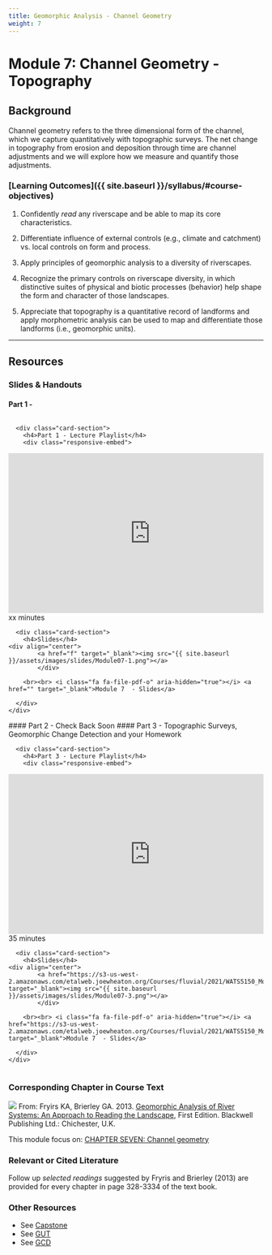 ```yaml
---
title: Geomorphic Analysis - Channel Geometry
weight: 7
---
```

# Module 7: Channel Geometry - Topography

## Background

Channel geometry refers to the three dimensional form of the channel, which we capture quantitatively with topographic surveys. The net change in topography from erosion and deposition through time are channel adjustments and we will explore how we measure and quantify those adjustments.

### [Learning Outcomes]({{ site.baseurl }}/syllabus/#course-objectives)

1. Confidently *read* any riverscape and be able to map its core characteristics.

2. Differentiate influence of external controls (e.g., climate and catchment) vs. local controls on form and process. 

3. Apply principles of geomorphic analysis to a diversity of riverscapes.

4. Recognize the primary controls on riverscape diversity, in which distinctive suites of physical and biotic processes (behavior) help shape the form and character of those landscapes. 

5. Appreciate that topography is a quantitative record of landforms and apply morphometric analysis can be used to map and differentiate those landforms (i.e., geomorphic units).

   

------

## Resources

### Slides & Handouts
#### Part 1 - 
<div class="row small-up-2 medium-up-2">


  <div class="column">
    <div class="card">


      <div class="card-section">
        <h4>Part 1 - Lecture Playlist</h4>
        <div class="responsive-embed"> 

<iframe width="560" height="315" src="https://www.youtube.com/embed/videoseries?list=PL0ZiZg4rilzLiYfUYTGS71wO9kXPrfLgl" frameborder="0" allow="autoplay; encrypted-media" allowfullscreen></iframe>
<br>


</div>
<i class="fa fa-clock-o" aria-hidden="true"></i> xx minutes <i class="fa fa-youtube-play" aria-hidden="true"></i>
      </div>
    </div>
  </div>

  <div class="column">
    <div class="card">


      <div class="card-section">
        <h4>Slides</h4>
    <div align="center">
        	<a href="f" target="_blank"><img src="{{ site.baseurl }}/assets/images/slides/Module07-1.png"></a>
        	</div>
        
        <br><br> <i class="fa fa-file-pdf-o" aria-hidden="true"></i> <a href="" target="_blank">Module 7  - Slides</a>
        
      </div>
    </div>

  </div>
</div>
#### Part 2 - 
Check Back Soon
#### Part 3 - Topographic Surveys, Geomorphic Change Detection and your Homework

<div class="row small-up-2 medium-up-2">


  <div class="column">
    <div class="card">


      <div class="card-section">
        <h4>Part 3 - Lecture Playlist</h4>
        <div class="responsive-embed"> 

<iframe width="560" height="315" src="https://www.youtube.com/embed/videoseries?list=PL0ZiZg4rilzKLa9vIr0mGI1CwxoCXpi8S" frameborder="0" allow="autoplay; encrypted-media" allowfullscreen></iframe>
<br>


</div>
<i class="fa fa-clock-o" aria-hidden="true"></i> 35 minutes <i class="fa fa-youtube-play" aria-hidden="true"></i>
      </div>
    </div>
  </div>

  <div class="column">
    <div class="card">


      <div class="card-section">
        <h4>Slides</h4>
    <div align="center">
        	<a href="https://s3-us-west-2.amazonaws.com/etalweb.joewheaton.org/Courses/fluvial/2021/WATS5150_Module_07_ChannelGeomertry_Part3.pdf" target="_blank"><img src="{{ site.baseurl }}/assets/images/slides/Module07-3.png"></a>
        	</div>
        
        <br><br> <i class="fa fa-file-pdf-o" aria-hidden="true"></i> <a href="https://s3-us-west-2.amazonaws.com/etalweb.joewheaton.org/Courses/fluvial/2021/WATS5150_Module_07_ChannelGeomertry_Part3.pdf" target="_blank">Module 7  - Slides</a>
        
      </div>
    </div>

  </div>
</div>

### Corresponding Chapter in Course Text
<a href="https://www.wiley.com/en-au/Geomorphic+Analysis+of+River+Systems%3A+An+Approach+to+Reading+the+Landscape-p-9781405192743"><img class="float-right" src="{{ site.baseurl }}/assets/images/covers/ReadingLandscape.png"></a>  From:
Fryirs KA, Brierley GA. 2013. [Geomorphic Analysis of River Systems: An Approach to Reading the Landscape](https://www.wiley.com/en-au/Geomorphic+Analysis+of+River+Systems%3A+An+Approach+to+Reading+the+Landscape-p-9781405192743), First Edition.  Blackwell Publishing Ltd.: Chichester, U.K.

This module focus on: [CHAPTER SEVEN: Channel geometry](https://ebookcentral-proquest-com.dist.lib.usu.edu/lib/usu/reader.action?docID=1032536&ppg=132)



### Relevant or Cited Literature
Follow up *selected readings* suggested by Fryris and Brierley (2013) are provided for every chapter in page 328-3334 of the text book. 

### Other Resources
- See [Capstone](http://capstone.restoration.usu.edu)
- See [GUT](http://gut.riverscapes.xyz)
- See [GCD](http://gcd.riverscapes.xyz)
